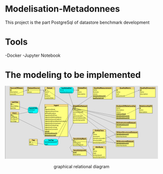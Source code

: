 # Modelisation-Metadonnees
This project is the part PostgreSql of datastore benchmark development


# Tools
-Docker
-Jupyter Notebook



# The modeling to be implemented
![image](images/schema%20relationnel%20graphique.png)
<p align="center">graphical relational diagram</p>
